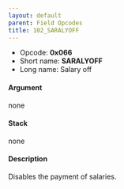 ```yaml
---
layout: default
parent: Field Opcodes
title: 102_SARALYOFF
---
```


-   Opcode: **0x066**
-   Short name: **SARALYOFF**
-   Long name: Salary off

#### Argument

none

#### Stack

none

#### Description

Disables the payment of salaries.
